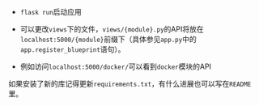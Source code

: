 * `flask run`启动应用

* 可以更改`views`下的文件，`views/{module}.py`的API将放在`localhost:5000/{module}`前缀下（具体参见`app.py`中的`app.register_blueprint`语句）。

* 例如访问`localhost:5000/docker/`可以看到`docker`模块的API

如果安装了新的库记得更新`requirements.txt`，有什么进展也可以写在`README`里。
